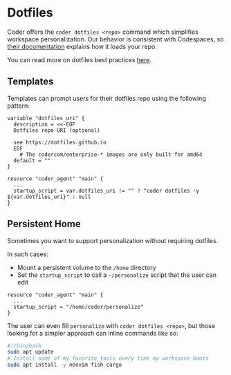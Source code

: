 # Dotfiles

<!-- markdown-link-check-disable -->
Coder offers the `coder dotfiles <repo>` command which simplifies workspace
personalization. Our behavior is consistent with Codespaces, so
[their documentation](https://docs.github.com/en/codespaces/customizing-your-codespace/personalizing-codespaces-for-your-account#dotfiles)
explains how it loads your repo.
<!-- markdown-link-check-enable -->

You can read more on dotfiles best practices [here](https://dotfiles.github.io).

## Templates

Templates can prompt users for their dotfiles repo using the following pattern:

```hcl
variable "dotfiles_uri" {
  description = <<-EOF
  Dotfiles repo URI (optional)

  see https://dotfiles.github.io
  EOF
    # The codercom/enterprise-* images are only built for amd64
  default = ""
}

resource "coder_agent" "main" {
  ...
  startup_script = var.dotfiles_uri != "" ? "coder dotfiles -y ${var.dotfiles_uri}" : null
}
```

## Persistent Home

Sometimes you want to support personalization without
requiring dotfiles.

In such cases:

- Mount a persistent volume to the `/home` directory
- Set the `startup_script` to call a `~/personalize` script that the user can edit

```hcl
resource "coder_agent" "main" {
  ...
  startup_script = "/home/coder/personalize"
}
```

The user can even fill `personalize` with `coder dotfiles <repo>`, but those
looking for a simpler approach can inline commands like so:

```bash
#!/bin/bash
sudo apt update
# Install some of my favorite tools every time my workspace boots
sudo apt install -y neovim fish cargo
```
